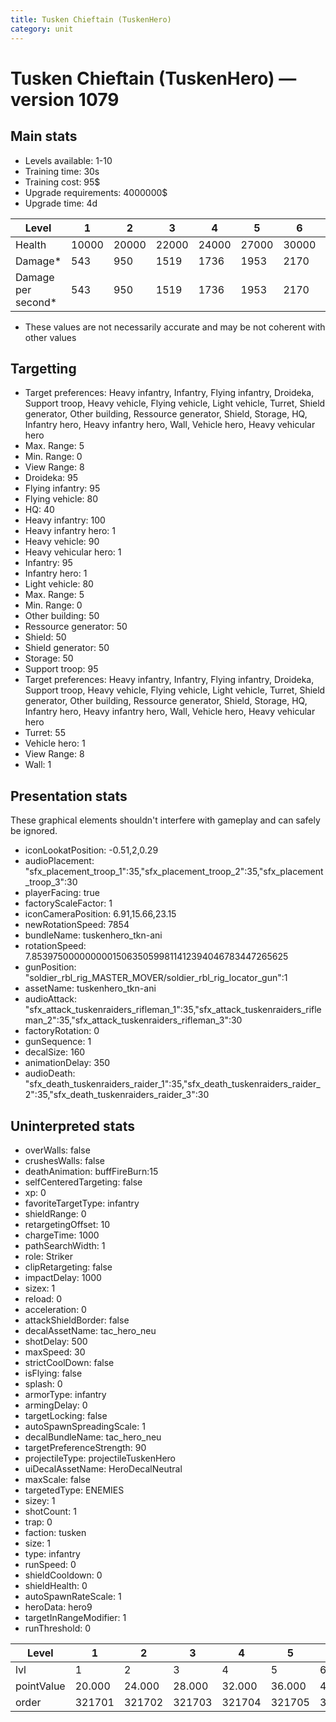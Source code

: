 ```yaml
---
title: Tusken Chieftain (TuskenHero)
category: unit
---
```


# Tusken Chieftain (TuskenHero) — version 1079

## Main stats

  * Levels available: 1-10
  * Training time: 30s
  * Training cost: 95$
  * Upgrade requirements: 4000000$
  * Upgrade time: 4d

|Level             |1    |2    |3    |4    |5    |6    |7    |8    |9    |10   |
|------------------|-----|-----|-----|-----|-----|-----|-----|-----|-----|-----|
|Health            |10000|20000|22000|24000|27000|30000|33000|36000|39000|45000|
|Damage*           |543  |950  |1519 |1736 |1953 |2170 |2387 |2604 |2821 |3255 |
|Damage per second*|543  |950  |1519 |1736 |1953 |2170 |2387 |2604 |2821 |3255 |

* These values are not necessarily accurate and may be not coherent with other values

## Targetting

  * Target preferences: Heavy infantry, Infantry, Flying infantry, Droideka, Support troop, Heavy vehicle, Flying vehicle, Light vehicle, Turret, Shield generator, Other building, Ressource generator, Shield, Storage, HQ, Infantry hero, Heavy infantry hero, Wall, Vehicle hero, Heavy vehicular hero
  * Max. Range: 5
  * Min. Range: 0
  * View Range: 8
  * Droideka: 95
  * Flying infantry: 95
  * Flying vehicle: 80
  * HQ: 40
  * Heavy infantry: 100
  * Heavy infantry hero: 1
  * Heavy vehicle: 90
  * Heavy vehicular hero: 1
  * Infantry: 95
  * Infantry hero: 1
  * Light vehicle: 80
  * Max. Range: 5
  * Min. Range: 0
  * Other building: 50
  * Ressource generator: 50
  * Shield: 50
  * Shield generator: 50
  * Storage: 50
  * Support troop: 95
  * Target preferences: Heavy infantry, Infantry, Flying infantry, Droideka, Support troop, Heavy vehicle, Flying vehicle, Light vehicle, Turret, Shield generator, Other building, Ressource generator, Shield, Storage, HQ, Infantry hero, Heavy infantry hero, Wall, Vehicle hero, Heavy vehicular hero
  * Turret: 55
  * Vehicle hero: 1
  * View Range: 8
  * Wall: 1

## Presentation stats

These graphical elements shouldn't interfere with gameplay and can safely be ignored.

  * iconLookatPosition: -0.51,2,0.29
  * audioPlacement: "sfx_placement_troop_1":35,"sfx_placement_troop_2":35,"sfx_placement_troop_3":30
  * playerFacing: true
  * factoryScaleFactor: 1
  * iconCameraPosition: 6.91,15.66,23.15
  * newRotationSpeed: 7854
  * bundleName: tuskenhero_tkn-ani
  * rotationSpeed: 7.8539750000000001506350599811412394046783447265625
  * gunPosition: "soldier_rbl_rig_MASTER_MOVER/soldier_rbl_rig_locator_gun":1
  * assetName: tuskenhero_tkn-ani
  * audioAttack: "sfx_attack_tuskenraiders_rifleman_1":35,"sfx_attack_tuskenraiders_rifleman_2":35,"sfx_attack_tuskenraiders_rifleman_3":30
  * factoryRotation: 0
  * gunSequence: 1
  * decalSize: 160
  * animationDelay: 350
  * audioDeath: "sfx_death_tuskenraiders_raider_1":35,"sfx_death_tuskenraiders_raider_2":35,"sfx_death_tuskenraiders_raider_3":30

## Uninterpreted stats

  * overWalls: false
  * crushesWalls: false
  * deathAnimation: buffFireBurn:15
  * selfCenteredTargeting: false
  * xp: 0
  * favoriteTargetType: infantry
  * shieldRange: 0
  * retargetingOffset: 10
  * chargeTime: 1000
  * pathSearchWidth: 1
  * role: Striker
  * clipRetargeting: false
  * impactDelay: 1000
  * sizex: 1
  * reload: 0
  * acceleration: 0
  * attackShieldBorder: false
  * decalAssetName: tac_hero_neu
  * shotDelay: 500
  * maxSpeed: 30
  * strictCoolDown: false
  * isFlying: false
  * splash: 0
  * armorType: infantry
  * armingDelay: 0
  * targetLocking: false
  * autoSpawnSpreadingScale: 1
  * decalBundleName: tac_hero_neu
  * targetPreferenceStrength: 90
  * projectileType: projectileTuskenHero
  * uiDecalAssetName: HeroDecalNeutral
  * maxScale: false
  * targetedType: ENEMIES
  * sizey: 1
  * shotCount: 1
  * trap: 0
  * faction: tusken
  * size: 1
  * type: infantry
  * runSpeed: 0
  * shieldCooldown: 0
  * shieldHealth: 0
  * autoSpawnRateScale: 1
  * heroData: hero9
  * targetInRangeModifier: 1
  * runThreshold: 0

|Level     |1     |2     |3     |4     |5     |6     |7     |8     |9     |10    |
|----------|------|------|------|------|------|------|------|------|------|------|
|lvl       |1     |2     |3     |4     |5     |6     |7     |8     |9     |10    |
|pointValue|20.000|24.000|28.000|32.000|36.000|40.000|44.000|48.000|52.000|60.000|
|order     |321701|321702|321703|321704|321705|321706|321707|321708|321709|321710|

